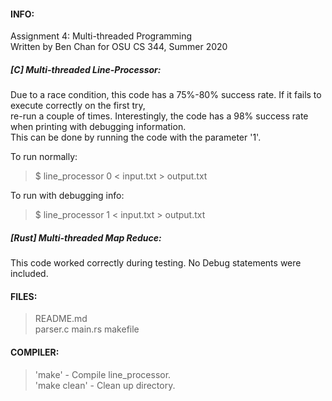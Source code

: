 #### INFO:
Assignment 4: Multi-threaded Programming  
Written by Ben Chan for OSU CS 344, Summer 2020  
  
##### [C] Multi-threaded Line-Processor:    
Due to a race condition, this code has a 75%-80% success rate. If it fails to execute correctly on the first try,  
re-run a couple of times. Interestingly, the code has a 98% success rate when printing with debugging information.  
This can be done by running the code with the parameter '1'.  
  
To run normally:  
> $ line_processor 0 < input.txt > output.txt  
  
To run with debugging info:  
> $ line_processor 1 < input.txt > output.txt  
  
##### [Rust] Multi-threaded Map Reduce:  
This code worked correctly during testing. No Debug statements were included.
  
#### FILES:
>README.md  
>parser.c
>main.rs
>makefile

#### COMPILER:
>'make' - Compile line_processor.  
>'make clean' - Clean up directory.  
